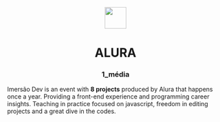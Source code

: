 <div align = "center">
  <img src="https://www.alura.com.br/assets/img/home/alura-logo.1647533643.svg" width=50px>
  <h1> ALURA </h1>
  <h3> 1_média </h3>
  </div>
  <p> Imersão Dev is an event with <strong>8 projects</strong> produced by Alura that happens once a year. Providing a front-end experience and programming career insights. Teaching in practice focused on javascript, freedom in editing projects and a great dive in the codes. </p>
